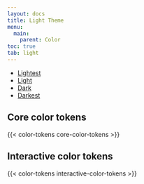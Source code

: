 ```yaml
---
layout: docs
title: Light Theme
menu:
  main:
    parent: Color
toc: true
tab: light
---
```

<div class="nav-tabs">
  <ul>
    <li><a href="/guidelines/color/">Lightest</a></li>
    <li><a href="/guidelines/color/light" class="active">Light</a></li>
    <li><a href="/guidelines/color/dark">Dark</a></li>
    <li><a href="/guidelines/color/darkest">Darkest</a></li>
  </ul>
</div>

## Core color tokens
{{< color-tokens core-color-tokens >}}

## Interactive color tokens
{{< color-tokens interactive-color-tokens >}}
